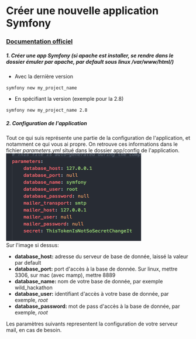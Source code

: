 # Créer une nouvelle application Symfony

### [Documentation officiel](http://symfony.com/doc/current/setup.html)

##### 1. Créer une app Symfony (si apache est installer, se rendre dans le dossier émuler par apache, par default sous linux /var/www/html/)
 - Avec la dernière version
```
symfony new my_project_name
```
 - En spécifiant la version (exemple pour la 2.8)
```
symfony new my_project_name 2.8
```

##### 2. Configuration de l'application
Tout ce qui suis représente une partie de la configuration de l'application, et notamment ce qui vous ai propre.
On retrouve ces informations dans le fichier *parameters.yml* situé dans le dossier app/config de l'application.  
![parameters.yml](assets/parameters.yml.png)  
Sur l'image si dessus:
- **database_host:** adresse du serveur de base de donnée, laissé la valeur par default
- **database_port:** port d'accès à la base de donnée. Sur linux, mettre 3306, sur mac (avec mamp), mettre 8889
- **database_name:** nom de votre base de donnée, par exemple wild_hackathon
- **database_user:** identifiant d'accès à votre base de donnée, par exemple, *root*
- **database_password:** mot de pass d'accès à la base de donnée, par exemple, *root*  

Les paramètres suivants representent la configuration de votre serveur mail, en cas de besoin.
